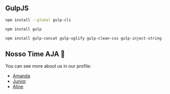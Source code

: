 ## GulpJS

```bash
npm install --global gulp-cli
```

```bash
npm install gulp
```

```bash
npm install gulp-concat gulp-uglify gulp-clean-css gulp-inject-string --save-dev
```

## Nosso Time AJA 💜
You can see more about us in our profile:
* [Amanda](https://github.com/mandis-ncs)
* [Junior](https://github.com/aasjunior)
* [Aline](https://github.com/AlineLauriano)